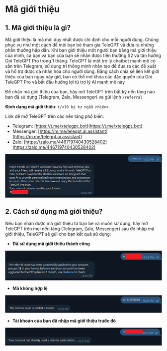 # Mã giới thiệu

## 1. Mã giới thiệu là gì?
Mã giới thiệu là mã mời duy nhất được chỉ định cho mỗi người dùng. Chúng phục vụ như một cách để mời bạn bè tham gia TeleGPT và đưa ra những phần thưởng hấp dẫn. Khi bạn giới thiệu một người bạn bằng mã giới thiệu của mình, cả bạn và bạn của bạn sẽ nhận được tiền thưởng $2 và tận hưởng Gói TeleGPT Pro trong 1 tháng. TeleGPT là một trợ lý chatbot mạnh mẽ có sẵn trên Telegram, sử dụng trí thông minh nhân tạo để đưa ra các đề xuất và hỗ trợ được cá nhân hóa cho người dùng. Bằng cách chia sẻ liên kết giới thiệu của bạn ngay bây giờ, bạn có thể mở khóa các đặc quyền của Gói TeleGPT Pro và bắt đầu hưởng lợi từ trợ lý AI mạnh mẽ này

Để nhận mã giới thiệu của bạn, hãy mở TeleGPT trên bất kỳ nền tảng nào bạn đã sử dụng (Telegram, Zalo, Messenger) và gửi lệnh `/referral`

**Định dạng mã giới thiệu**: `t/<10 ký tự ngẫu nhiên>`

Link để mở TeleGPT trên các nền tảng phổ biến: 

 - Telegram: [https://t.me/xtelegpt_bot](https://t.me/xtelegpt_bot)  
 - Messenger: [https://m.me/telegpt.ai.assistant](https://m.me/telegpt.ai.assistant)
 - Zalo: [https://zalo.me/446719740430528402](https://zalo.me/446719740430528402) 
 

![Nhận mã giới thiệu trong TeleGPT](../../static/img/referral-code/1.png)

## 2. Cách sử dụng mã giới thiệu?

Nếu bạn nhận được mã giới thiệu từ bạn bè và muốn sử dụng, hãy mở TeleGPT trên mọi nền tảng (Telegram, Zalo, Messenger) sau đó nhập mã giới thiệu, TeleGPT sẽ gửi cho bạn kết quả sử dụng:

* **Đã sử dụng mã giới thiệu thành công**

![Thành công](../../static/img/referral-code/2.png)

* **Mã không hợp lệ**

![Thành công](../../static/img/referral-code/3.png)

* **Tài khoản của bạn đã nhập mã giới thiệu trước đó**

![Thành công](../../static/img/referral-code/4.png)
